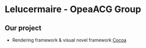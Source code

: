 Lelucermaire - OpeaACG Group
============================

## Our project
* Rendering framework & visual novel framework [Cocoa](https://github.com/OpenACG-Group/Cocoa)

